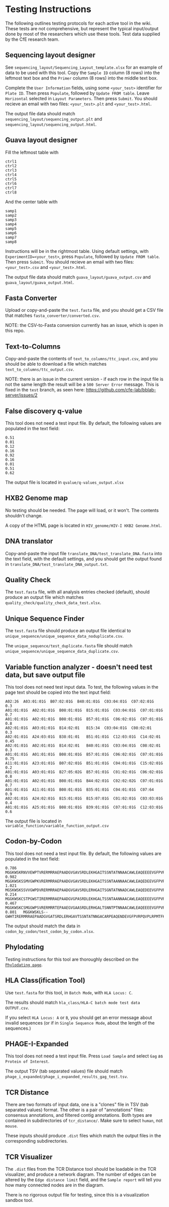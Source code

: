 # Testing Instructions

The following outlines testing protocols for each active tool in the wiki.
These tests are not comprehensive, but represent the typical input/output
done by most of the researchers which use these tools. Test data supplied 
by the CfE research team.

## Sequencing layout designer

See `sequencing_layout/Sequencing_Layout_template.xlsx` for an example of data
to be used with this tool. Copy the `Sample ID` column (8 rows) into the leftmost
text box and the `Primer` column (8 rows) into the middle text box.

Complete the `User Information` fields, using some `<your_test>` identifier for `Plate ID`.
Then press `Populate`, followed by `Update FROM table`. Leave `Horizontal` selected
in `Layout Parameters`. Then press `Submit`. You should recieve an email with two files:
`<your_test>.plt` and `<your_test>.html`.

The output file data should match `sequencing_layout/sequencing_output.plt` and 
`sequencing_layout/sequencing_output.html`.


## Guava layout designer

Fill the leftmost table with
```
ctrl1
ctrl2
ctrl3
ctrl4
ctrl5
ctrl6
ctrl7
ctrl8
```
And the center table with
```
samp1
samp2
samp3
samp4
samp5
samp6
samp7
samp8
```

Instructions will be in the rightmost table. Using default settings, with `ExperimentID=<your_test>`,
press `Populate`, followed by `Update FROM table`. Then press `Submit`. You should recieve an email 
with two files: `<your_test>.csv` and `<your_test>.html`.


The output file data should match `guava_layout/guava_output.csv` and 
`guava_layout/guava_output.html`.


## Fasta Converter

Upload or copy-and-paste the `test.fasta` file, and you should get a CSV file that matches
`fasta_converter/converted.csv`.

NOTE: the CSV-to-Fasta conversion currently has an issue, which is open in this repo.

## Text-to-Columns

Copy-and-paste the contents of `text_to_columns/ttc_input.csv`, and you should be able to download
a file which matches `text_to_columns/ttc_output.csv`.

NOTE: there is an issue in the current version - if each row in the input file is not the same
length the result will be a `500 Server Error` message. This is fixed in the `test` branch,
as seen here: https://github.com/cfe-lab/bblab-server/issues/2

## False discovery q-value
This tool does not need a test input file. By default, the following values are 
populated in the text field:
```
0.51
0.01
0.12
0.16
0.92
0.16
0.01
0.51
0.62
```
The output file is located in `qvalue/q-values_output.xlsx`

## HXB2 Genome map
No testing should be needed. The page will load, or it won't. The contents shouldn't change.

A copy of the HTML page is located in `HIV_genome/HIV-I HXB2 Genome.html`.

## DNA translator
Copy-and-paste the input file `translate_DNA/test_translate_DNA.fasta` into the text field,
with the default settings, and you should get the output found in 
`translate_DNA/test_translate_DNA_output.txt`.

## Quality Check

The `test.fasta` file, with all analysis entries checked (default), should produce an 
output file which matches `quality_check/quality_check_data_test.xlsx`.

## Unique Sequence Finder

The `test.fasta` file should produce an output file identical to 
`unique_sequence/unique_sequence_data_noduplicate.csv`.

The `unique_sequence/test_duplicate.fasta` file should match 
`unique_sequence/unique_sequence_data_duplicate.csv`.

## Variable function analyzer - doesn't need test data, but save output file
This tool does not need test input data. To test, the following values in the 
page text should be copied into the text input field:
```
A02:26	A03:01:01G	B07:02:01G	B40:01:01G	C03:04:01G	C07:02:01G	0.3
A01:01:01G	A02:01:01G	B08:01:01G	B15:01:01G	C03:04:01G	C07:01:01G	0.7
A01:01:01G	A02:01:01G	B08:01:01G	B57:01:01G	C06:02:01G	C07:01:01G	0.8
A02:01:01G	A03:01:01G	B14:02:01	B15:34	C03:04:01G	C08:02:01	0.3
A02:01:01G	A24:03:01G	B38:01:01	B51:01:01G	C12:03:01G	C14:02:01	0.45
A02:01:01G	A02:01:01G	B14:02:01	B40:01:01G	C03:04:01G	C08:02:01	0.3
A01:01:01G	A01:01:01G	B08:01:01G	B57:01:01G	C06:02:01G	C07:01:01G	0.75
A11:01:01G	A23:01:01G	B07:02:01G	B51:01:01G	C04:01:01G	C15:02:01G	0.2
A01:01:01G	A03:01:01G	B27:05:02G	B57:01:01G	C01:02:01G	C06:02:01G	0.8
A01:01:01G	A02:01:01G	B08:01:01G	B44:02:01G	C02:02:02G	C07:01:01G	0.7
A01:01:01G	A11:01:01G	B08:01:01G	B35:01:01G	C04:01:01G	C07:64	0.9
A02:01:01G	A24:02:01G	B15:01:01G	B15:07:01G	C01:02:01G	C03:03:01G	0.4
A01:01:01G	A25:01:01G	B08:01:01G	B39:01:01G	C07:01:01G	C12:03:01G	0.6
```
The output file is located in `variable_function/variable_function_output.csv`

## Codon-by-Codon
This tool does not need a test input file. By default, the following values are 
populated in the text field:
```
0.786	MGGKWSKRNVVEWPTVRERMRRAEPAADGVGAVSRDLEKHGAITSSNTATNNAACAWLEAQEEEEVGFPVRPQVPLRPMTYRAAVDLSHFLKEKGGLGGLIHSQKRQDILDLWVYHTQGYFPDWQNYTPGPGIRYPLCFGWCFKLVPVEPDKVEEANEGENNSLLHPMSLHGMEDPEGEVLMWKFDSRLAFHHMARELHPEYYKDC
0.982	MGGKWSKSSMVGWPKVRERMRRAEPAADGVGAVSRDLEKHGAITSSNTAANNAACAWLEAQEDEEVGFPVRPQVPLRPMTYKAAIDLSHFLKEKGGLEGLIYSQKRQDILDLWVYHTQGFFPDWQNYTPGPGVRYPLTFGWCFKLVPVDPEKVEEANEGENNSLLHPMSLHGMEDTEKEVLAWRFDSLLAFRHMAREVHPEYYKDC
1.021	MGSKWSKSSVVGWPDVRERMRRAEPAADGVGAVSRDLERHGAITSGNTATNNADCAWLEAQEDEEVGFPVRPQVPLRPMTHRAAMDLSHFLRDKGGLDGLIWSQKRQDILDLWVYHTQGFFPDWQNYTPGPGTRFPLTFGWCFKLVPVELEKVEEANEGENNSLLHPMSQHGMEDPEKEVLAWRFDSRLAFQHMARELHPEYYKDC
0.214	MGGKWSKCSTPGWSTIRERMRRAEPAADGVGPASRDLEKHGALTSSNTAANNAACAWLEAQEEEEVGFPVRPQVPLRPMTYKGALDLSHFLNEKGGLEGLIYSQKRQDILDLWVYNTQGFFPDWQNYTPGPGVRYPLCFGWCFKLVPVESEKVEEATEGENNSLLHPVCLHGMDDPEGEVLVWKFDSKLAFHHMAREMHPEYYKNC
0.467	MGGKWSKCSMGGWPSVRERMRRTEPAAEGVGAASRDLERHGALTSNNTPTNNAACAWLEAQEEEEVGFPVRPQVPLRPMTYKGALDLSHFLKEKGGLEGLVYSQKRQDILDLWVFNTQGFFPDWQGYTPGPGIRYPLTFGWCFKLVPMEPDKVEEANEGENNSLLHPVSLHGMEDPEREVLVWRFDSRLAFRHVAQELHPEYYKNR
0.801	MGGKWSKLS--GWHTIRERMRRAEPAADGVGATSRDLERHGAVTSSNTATNNGACARPEAQENDEVGFPVRPQVPLRPMTFKAAFDLSHFLKEKGGLDGLVYSQKRQEILDLWVYHTQGYLPDWQNYTPGPGTRYPLCFGWCFKLVPMEQEKVEEANEGENNRLLHPISQHGMEDPEREVLVWKFDSSLAFHHRARELHPEFYKDC
```
The output should match the data in `codon_by_codon/test_codon_by_codon.xlsx`.

## Phylodating

Testing instructions for this tool are thoroughly described on the [`Phylodating page`].

[`Phylodating page`]: https://hivresearchtools.bccfe.ca/django/tools/phylodating/

## HLA Class(ification Tool)

Use `test.fasta` for this tool, in `Batch Mode`, with `HLA Locus: C`.

The results should match `hla_class/HLA-C batch mode test data OUTPUT.csv`.

If you select `HLA Locus: A` or `B`, you should get an error message about 
invalid sequences (or if in `Single Sequence Mode`, about the length of the sequences.)

## PHAGE-I-Expanded

This tool does not need a test input file. Press `Load Sample` and select `Gag` as `Protein of Interest`.

The output TSV (tab separated values) file should match `phage_i_expanded/phage_i_expanded_results_gag_test.tsv`.

## TCR Distance

There are two formats of input data, one is a "clones" file in TSV (tab separated values) format.
The other is a pair of "annotations" files: consensus annotations, and filtered contig annotations.
Both types are contained in subdirectories of `tcr_distance/`.  Make sure to select `human`, not `mouse`.

These inputs should produce `.dist` files which match the output files in the corresponding subdirectories.

## TCR Visualizer

The `.dist` files from the TCR Distance tool should be loadable in the TCR visualizer, and produce
a network diagram. The number of edges can be altered by the `Edge distance limit` field, and the
`Sample report` will tell you how many connected nodes are in the diagram.

There is no rigorous output file for testing, since this is a visualization sandbox tool.
